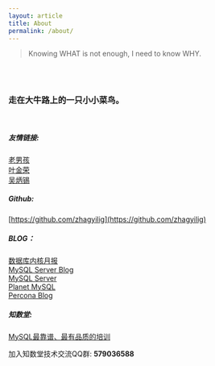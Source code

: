 ```yaml
---
layout: article
title: About
permalink: /about/
---
```


> Knowing WHAT is not enough, I need to know WHY.      

<br/> 
<br/>     

### 走在大牛路上的一只小小菜鸟。   
<br/>     

##### 友情链接:
[老男孩](http://oldboy.blog.51cto.com/)  
[叶金荣](http://imysql.com/)    
[吴炳锡](http://wubx.net/)     


##### Github:
[https://github.com/zhagyilig](https://github.com/zhagyilig) 


##### BLOG：
[数据库内核月报](http://mysql.taobao.org/monthly/)    
[MySQL Server Blog](http://mysqlserverteam.com/)      
[MySQL Server](https://dev.mysql.com/doc/refman/)    
[Planet MySQL](https://planet.mysql.com/zh/)    
[Percona Blog](https://www.percona.com/blog/)      

   
##### 知数堂:     
[MySQL最靠谱、最有品质的培训](http://zhishutang.com/)       

加入知数堂技术交流QQ群: **579036588**

